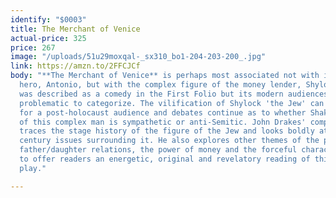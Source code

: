```yaml
---
identify: "$0003"
title: The Merchant of Venice
actual-price: 325
price: 267
image: "/uploads/51u29moxqal-_sx310_bo1-204-203-200_.jpg"
link: https://amzn.to/2FFCJCf
body: "**The Merchant of Venice** is perhaps most associated not with its titular
  hero, Antonio, but with the complex figure of the money lender, Shylock. The play
  was described as a comedy in the First Folio but its modern audiences find it more
  problematic to categorize. The vilification of Shylock 'the Jew' can be very uncomfortable
  for a post-holocaust audience and debates continue as to whether Shakespeare's portrayal
  of this complex man is sympathetic or anti-Semitic. John Drakes' comprehensive introduction
  traces the stage history of the figure of the Jew and looks boldly at twenty-first
  century issues surrounding it. He also explores other themes of the play such as
  father/daughter relations, the power of money and the forceful character of Portia,
  to offer readers an energetic, original and revelatory reading of this challenging
  play."

---
```

